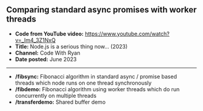 Comparing standard async promises with worker threads
----
* **Code from YouTube video:** https://www.youtube.com/watch?v=_Im4_3Z1NxQ
* **Title:** Node.js is a serious thing now… (2023) 
* **Channel:** Code With Ryan
* **Date posted:** June 2023
----
* **/fibsync:** Fibonacci algorithm in standard async / promise based threads which node runs on one thread synchronously
* **/fibdemo:** Fibonacci algorithm using worker threads which do run concurrently on multiple threads
* **/transferdemo:** Shared buffer demo
